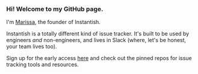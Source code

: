 ### Hi! Welcome to my GitHub page.

I'm [Marissa](https://m15y.com), the founder of Instantish.

Instantish is a totally different kind of issue tracker. It's built to be used by engineers _and_ non-engineers, and lives in Slack (where, let's be honest, your team lives too).

Sign up for the early access [here](https://itsinstantish.com) and check out the pinned repos for issue tracking tools and resources.
